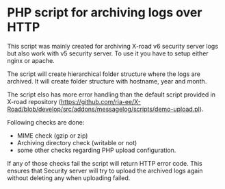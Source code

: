 # PHP script for archiving logs over HTTP

This script was mainly created for archiving X-road v6 security server logs but also work with v5 security server.
To use it you have to setup either nginx or apache.

The script will create hierarchical folder structure where the logs are archived.
It will create folder structure with hostname, year and month.

The script elso has more error handling than the default script provided in X-road repository (https://github.com/ria-ee/X-Road/blob/develop/src/addons/messagelog/scripts/demo-upload.pl).

Following checks are done:
* MIME check (gzip or zip)
* Archiving directory check (writable or not)
* some other checks regarding PHP upload configuration.

If any of those checks fail the script will return HTTP error code. This ensures that Security server will try to upload the archived logs again without deleting any when uploading failed.
